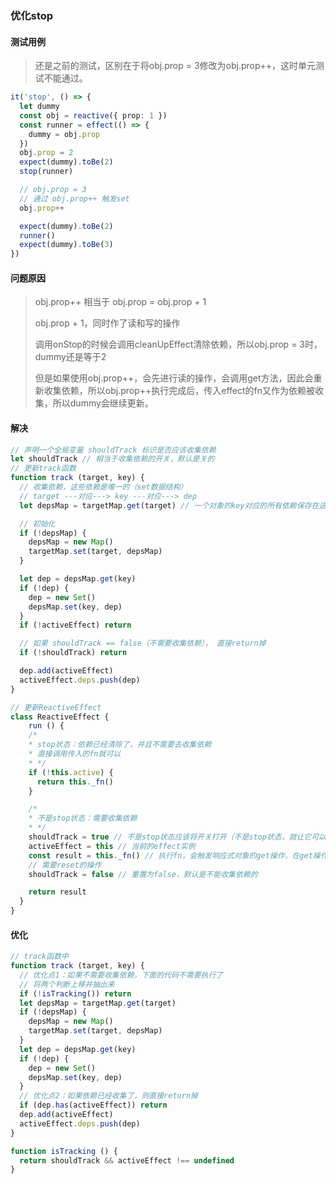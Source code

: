 ### 优化stop

#### 测试用例

> 还是之前的测试，区别在于将obj.prop = 3修改为obj.prop++，这时单元测试不能通过。

```typescript
it('stop', () => {
  let dummy
  const obj = reactive({ prop: 1 })
  const runner = effect(() => {
    dummy = obj.prop
  })
  obj.prop = 2
  expect(dummy).toBe(2)
  stop(runner)

  // obj.prop = 3
  // 通过 obj.prop++ 触发set
  obj.prop++

  expect(dummy).toBe(2)
  runner()
  expect(dummy).toBe(3)
})
```

#### 问题原因

> obj.prop++ 相当于 obj.prop = obj.prop + 1
> 
> obj.prop + 1，同时作了读和写的操作
> 
> 调用onStop的时候会调用cleanUpEffect清除依赖，所以obj.prop = 3时，dummy还是等于2
> 
> 但是如果使用obj.prop++，会先进行读的操作，会调用get方法，因此会重新收集依赖，所以obj.prop++执行完成后，传入effect的fn又作为依赖被收集，所以dummy会继续更新。

#### 解决

```typescript
// 声明一个全局变量 shouldTrack 标识是否应该收集依赖
let shouldTrack // 相当于收集依赖的开关，默认是关的
// 更新track函数
function track (target, key) {
  // 收集依赖，这些依赖是唯一的（set数据结构）
  // target ---对应---> key ---对应---> dep
  let depsMap = targetMap.get(target) // 一个对象的key对应的所有依赖保存在这里面

  // 初始化
  if (!depsMap) {
    depsMap = new Map()
    targetMap.set(target, depsMap)
  }

  let dep = depsMap.get(key)
  if (!dep) {
    dep = new Set()
    depsMap.set(key, dep)
  }
  if (!activeEffect) return

  // 如果 shouldTrack == false（不需要收集依赖）， 直接return掉
  if (!shouldTrack) return

  dep.add(activeEffect)
  activeEffect.deps.push(dep)
}

// 更新ReactiveEffect
class ReactiveEffect {
    run () {
    /*
    * stop状态：依赖已经清除了，并且不需要去收集依赖
    * 直接调用传入的fn就可以
    * */
    if (!this.active) {
      return this._fn()
    }

    /*
    * 不是stop状态：需要收集依赖
    * */
    shouldTrack = true // 不是stop状态应该将开关打开（不是stop状态，就让它可以收集依赖）
    activeEffect = this // 当前的effect实例
    const result = this._fn() // 执行fn，会触发响应式对象的get操作，在get操作中去收集依赖
    // 需要reset的操作
    shouldTrack = false // 重置为false，默认是不能收集依赖的

    return result
  }
}
```

#### 优化

```typescript
// track函数中
function track (target, key) {
  // 优化点1：如果不需要收集依赖，下面的代码不需要执行了
  // 将两个判断上移并抽出来
  if (!isTracking()) return
  let depsMap = targetMap.get(target)
  if (!depsMap) {
    depsMap = new Map()
    targetMap.set(target, depsMap)
  }
  let dep = depsMap.get(key)
  if (!dep) {
    dep = new Set()
    depsMap.set(key, dep)
  }
  // 优化点2：如果依赖已经收集了，则直接return掉
  if (dep.has(activeEffect)) return
  dep.add(activeEffect)
  activeEffect.deps.push(dep)
}

function isTracking () {
  return shouldTrack && activeEffect !== undefined
}
```
